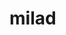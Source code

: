 # milad
<html>
<head>
    <meta charset="utf-8">
    <meta name="viewport" content="width=device-width, initial-scale=1">
    <meta name='dmca-site-verification' content='TjRGNHlYdFRrUDB5ellDNkgxRkppQT090'/>
    <meta name="coinzilla" content="16e7965f0dd715324bbf2463fbff50bf"/>
    <title>    miladmosavi (SPACE)
